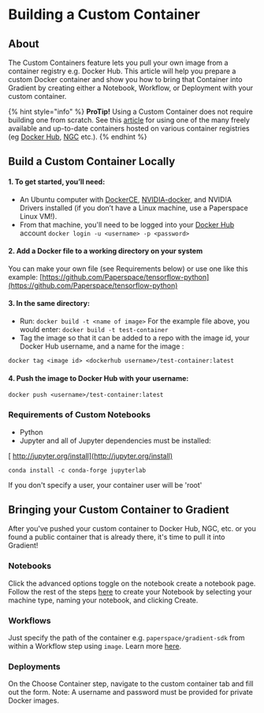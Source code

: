 # Building a Custom Container

## About

The Custom Containers feature lets you pull your own image from a container registry e.g. Docker Hub. This article will help you prepare a custom Docker container and show you how to bring that Container into Gradient by creating either a Notebook, Workflow, or Deployment with your custom container. 

{% hint style="info" %}
**ProTip!** Using a Custom Container does not require building one from scratch.  See this [article](./) for using one of the many freely available and up-to-date containers hosted on various container registries \(eg [Docker Hub](https://hub.docker.com/), [NGC](https://ngc.nvidia.com/catalog/landing) etc.\).
{% endhint %}

## Build a Custom Container Locally

#### 1. To get started, you’ll need:

* An Ubuntu computer with [DockerCE](https://github.com/docker/docker-ce), [NVIDIA-docker](https://github.com/NVIDIA/nvidia-docker), and NVIDIA Drivers installed \(if you don’t have a Linux machine, use a Paperspace Linux VM!\).
* From that machine, you'll need to be logged into your [Docker Hub](https://hub.docker.com/) account  `docker login -u <username> -p <password>`

#### 2. Add a Docker file to a working directory on your system

You can make your own file \(see Requirements below\) or use one like this example: [https://github.com/Paperspace/tensorflow-python](https://github.com/Paperspace/tensorflow-python)

#### 3. In the same directory:

* Run: `docker build -t <name of image>` For the example file above, you would enter: `docker build -t test-container`
* Tag the image so that it can be added to a repo with the image id, your Docker Hub username, and a name for the image :

`docker tag <image id> <dockerhub username>/test-container:latest`

#### 4. Push the image to Docker Hub with your username:

`docker push <username>/test-container:latest`

###  Requirements of Custom Notebooks

* Python
* Jupyter and all of Jupyter dependencies must be installed:

[        http://jupyter.org/install](http://jupyter.org/install)

`conda install -c conda-forge jupyterlab`

If you don't specify a user, your container user will be 'root' 

## Bringing your Custom Container to Gradient

After you've pushed your custom container to Docker Hub, NGC, etc. or you found a public container that is already there, it's time to pull it into Gradient!

### Notebooks  

Click the advanced options toggle on the notebook create a notebook page. Follow the rest of the steps [here](./#custom-containers) to create your Notebook by selecting your machine type, naming your notebook, and clicking Create. 

### Workflows

Just specify the path of the container e.g. `paperspace/gradient-sdk` from within a Workflow step using `image`. Learn more [here](../../../workflows-1/).

### Deployments

On the Choose Container step, navigate to the custom container tab and fill out the form. Note: A username and password must be provided for private Docker images.  



